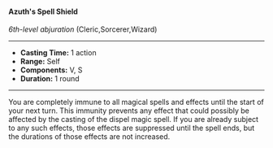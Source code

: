 #### Azuth's Spell Shield
*6th-level abjuration* (Cleric,Sorcerer,Wizard)
___
- **Casting Time:** 1 action
- **Range:** Self
- **Components:** V, S
- **Duration:** 1 round
---
You are completely immune to all magical spells and effects until the start of your next turn. This immunity prevents any effect that could possibly be affected by the casting of the dispel magic  spell. If you are already subject to any such effects, those effects are suppressed until the spell ends, but the durations of those effects are not increased.
